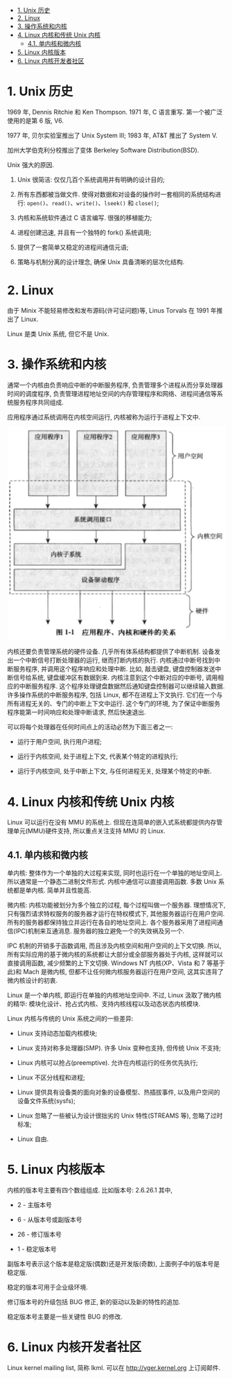 
<!-- @import "[TOC]" {cmd="toc" depthFrom=1 depthTo=6 orderedList=false} -->

<!-- code_chunk_output -->

- [1. Unix 历史](#1-unix-历史)
- [2. Linux](#2-linux)
- [3. 操作系统和内核](#3-操作系统和内核)
- [4. Linux 内核和传统 Unix 内核](#4-linux-内核和传统-unix-内核)
  - [4.1. 单内核和微内核](#41-单内核和微内核)
- [5. Linux 内核版本](#5-linux-内核版本)
- [6. Linux 内核开发者社区](#6-linux-内核开发者社区)

<!-- /code_chunk_output -->

# 1. Unix 历史

1969 年, Dennis Ritchie 和 Ken Thompson. 1971 年, C 语言重写. 第一个被广泛使用的是第 6 版, V6.

1977 年, 贝尔实验室推出了 Unix System III; 1983 年, AT&T 推出了 System V.

加州大学伯克利分校推出了变体 Berkeley Software Distribution(BSD).

Unix 强大的原因.

1. Unix 很简洁: 仅仅几百个系统调用并有明确的设计目的;

2. 所有东西都被当做文件. 使得对数据和对设备的操作时一套相同的系统结构进行: `open()`、`read()`、`write()`、`lseek()` 和 `close()`;

3. 内核和系统软件通过 C 语言编写. 很强的移植能力;

4. 进程创建迅速, 并且有一个独特的 fork() 系统调用;

5. 提供了一套简单又稳定的进程间通信元语;

6. 策略与机制分离的设计理念, 确保 Unix 具备清晰的层次化结构.

# 2. Linux

由于 Minix 不能轻易修改和发布源码(许可证问题)等, Linus Torvals 在 1991 年推出了 Linux.

Linux 是类 Unix 系统, 但它不是 Unix.

# 3. 操作系统和内核

通常一个内核由负责响应中断的中断服务程序, 负责管理多个进程从而分享处理器时间的调度程序, 负责管理进程地址空间的内存管理程序和网络、进程间通信等系统服务程序共同组成.

应用程序通过系统调用在内核空间运行, 内核被称为运行于进程上下文中.

![2021-06-28-22-00-54.png](./images/2021-06-28-22-00-54.png)

内核还要负责管理系统的硬件设备. 几乎所有体系结构都提供了中断机制. 设备发出一个中断信号打断处理器的运行, 继而打断内核的执行. 内核通过中断号找到中断服务程序, 并调用这个程序响应和处理中断. 比如, 敲击键盘, 键盘控制器发送中断信号给系统, 键盘缓冲区有数据到来. 内核注意到这个中断对应的中断号, 调用相应的中断服务程序. 这个程序处理键盘数据然后通知键盘控制器可以继续输入数据. 许多操作系统的中断服务程序, 包括 Linux, 都不在进程上下文执行. 它们在一个与所有进程无关的、专门的中断上下文中运行. 这个专门的环境, 为了保证中断服务程序能第一时间响应和处理中断请求, 然后快速退出.

可以将每个处理器在任何时间点上的活动必然为下面三者之一:

* 运行于用户空间, 执行用户进程;

* 运行于内核空间, 处于进程上下文, 代表某个特定的进程执行;

* 运行于内核空间, 处于中断上下文, 与任何进程无关, 处理某个特定的中断.

# 4. Linux 内核和传统 Unix 内核

Linux 可以运行在没有 MMU 的系统上. 但现在连简单的嵌入式系统都提供内存管理单元(MMU)硬件支持, 所以重点关注支持 MMU 的 Linux.

## 4.1. 单内核和微内核

单内核: 整体作为一个单独的大过程来实现, 同时也运行在一个单独的地址空间上. 所以通常是一个静态二进制文件形式. 内核中通信可以直接调用函数. 多数 Unix 系统都是单内核. 简单并且性能高.

微内核: 内核功能被划分为多个独立的过程, 每个过程叫做一个服务器. 理想情况下, 只有强烈请求特权服务的服务器才运行在特权模式下, 其他服务器运行在用户空间. 所有的服务器都保持独立并运行在各自的地址空间上. 各个服务器采用了进程间通信(IPC)机制来互通消息. 服务器的独立避免一个的失效祸及另一个.

IPC 机制的开销多于函数调用, 而且涉及内核空间和用户空间的上下文切换. 所以, 所有实际应用的基于微内核的系统都让大部分或全部服务器处于内核, 这样就可以直接调用函数, 减少频繁的上下文切换. Windows NT 内核(XP、Vista 和 7 等基于此)和 Mach 是微内核, 但都不让任何微内核服务器运行在用户空间, 这其实违背了微内核设计的初衷.

Linux 是一个单内核, 即运行在单独的内核地址空间中. 不过, Linux 汲取了微内核的精华: 模块化设计、抢占式内核、支持内核线程以及动态状态内核模块.

Linux 内核与传统的 Unix 系统之间的一些差异:

* Linux 支持动态加载内核模块;

* Linux 支持对称多处理器(SMP). 许多 Unix 变种也支持, 但传统 Unix 不支持;

* Linux 内核可以抢占(preemptive). 允许在内核运行的任务优先执行;

* Linux 不区分线程和进程;

* Linux 提供具有设备类的面向对象的设备模型、热插拔事件, 以及用户空间的设备文件系统(sysfs);

* Linux 忽略了一些被认为设计很拙劣的 Unix 特性(STREAMS 等), 忽略了过时标准;

* Linux 自由.

# 5. Linux 内核版本

内核的版本号主要有四个数组组成. 比如版本号: 2.6.26.1  其中,

* 2  - 主版本号

* 6  - 从版本号或副版本号

* 26 - 修订版本号

* 1  - 稳定版本号

副版本号表示这个版本是稳定版(偶数)还是开发版(奇数), 上面例子中的版本号是稳定版.

稳定的版本可用于企业级环境.

修订版本号的升级包括 BUG 修正, 新的驱动以及新的特性的追加.

稳定版本号主要是一些关键性 BUG 的修改.

# 6. Linux 内核开发者社区

Linux kernel mailing list, 简称 lkml. 可以在 http://vger.kernel.org 上订阅邮件.